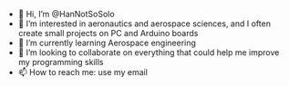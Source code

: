 - 👋 Hi, I’m @HanNotSoSolo
- 👀 I’m interested in aeronautics and aerospace sciences, and I often create small projects on PC and Arduino boards
- 🌱 I’m currently learning Aerospace engineering
- 💞️ I’m looking to collaborate on everything that could help me improve my programming skills
- 📫 How to reach me: use my email

<!---
HanNotSoSolo/HanNotSoSolo is a ✨ special ✨ repository because its `README.md` (this file) appears on your GitHub profile.
You can click the Preview link to take a look at your changes.
--->
